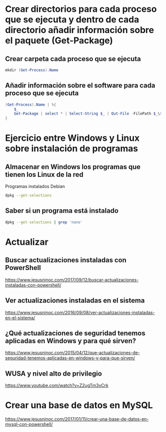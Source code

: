 # Crear directorios para cada proceso que se ejecuta y dentro de cada directorio añadir información sobre el paquete (Get-Package)

## Crear carpeta cada proceso que se ejecuta
```PowerShell
mkdir (Get-Process).Name
```
## Añadir información sobre el software para cada proceso que se ejecuta
```PowerShell
(Get-Process).Name | %{
    $_
    Get-Package | select * | Select-String $_ | Out-File -FilePath $_\$_
}
```

# Ejercicio entre Windows y Linux sobre instalación de programas
## Almacenar en Windows los programas que tienen los Linux de la red
Programas instalados Debian
```bash
dpkg --get-selections
```

## Saber si un programa está instalado
```bash
dpkg --get-selections | grep 'nano'
```

# Actualizar

## Buscar actualizaciones instaladas con PowerShell
https://www.jesusninoc.com/2017/09/12/buscar-actualizaciones-instaladas-con-powershell/

## Ver actualizaciones instaladas en el sistema
https://www.jesusninoc.com/2016/09/08/ver-actualizaciones-instaladas-en-el-sistema/

## ¿Qué actualizaciones de seguridad tenemos aplicadas en Windows y para qué sirven?
https://www.jesusninoc.com/2015/04/12/que-actualizaciones-de-seguridad-tenemos-aplicadas-en-windows-y-para-que-sirven/

## WUSA y nivel alto de privilegio
https://www.youtube.com/watch?v=Z2ugTm3vCrk


# Crear una base de datos en MySQL
https://www.jesusninoc.com/2017/01/11/crear-una-base-de-datos-en-mysql-con-powershell/

